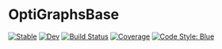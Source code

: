 # OptiGraphsBase

[![Stable](https://img.shields.io/badge/docs-stable-blue.svg)](https://jalving.github.io/OptiGraphsBase.jl/stable/)
[![Dev](https://img.shields.io/badge/docs-dev-blue.svg)](https://jalving.github.io/OptiGraphsBase.jl/dev/)
[![Build Status](https://github.com/jalving/OptiGraphsBase.jl/actions/workflows/CI.yml/badge.svg?branch=main)](https://github.com/jalving/OptiGraphsBase.jl/actions/workflows/CI.yml?query=branch%3Amain)
[![Coverage](https://codecov.io/gh/jalving/OptiGraphsBase.jl/branch/main/graph/badge.svg)](https://codecov.io/gh/jalving/OptiGraphsBase.jl)
[![Code Style: Blue](https://img.shields.io/badge/code%20style-blue-4495d1.svg)](https://github.com/invenia/BlueStyle)
